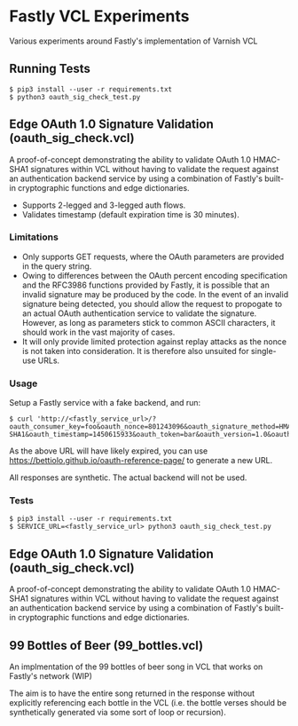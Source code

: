 # Fastly VCL Experiments
Various experiments around Fastly's implementation of Varnish VCL

## Running Tests

```
$ pip3 install --user -r requirements.txt
$ python3 oauth_sig_check_test.py
```

## Edge OAuth 1.0 Signature Validation (oauth_sig_check.vcl)
A proof-of-concept demonstrating the ability to validate OAuth 1.0 HMAC-SHA1 signatures within VCL without having to validate the request against an authentication backend service by using a combination of Fastly's built-in cryptographic functions and edge dictionaries.

* Supports 2-legged and 3-legged auth flows.
* Validates timestamp (default expiration time is 30 minutes).

### Limitations
* Only supports GET requests, where the OAuth parameters are provided in the query string.
* Owing to differences between the OAuth percent encoding specification and the RFC3986 functions provided by Fastly, it is possible that an invalid signature may be produced by the code. In the event of an invalid signature being detected, you should allow the request to propogate to an actual OAuth authentication service to validate the signature. However, as long as parameters stick to common ASCII characters, it should work in the vast majority of cases.
* It will only provide limited protection against replay attacks as the nonce is not taken into consideration. It is therefore also unsuited for single-use URLs.

### Usage
Setup a Fastly service with a fake backend, and run:

```
$ curl 'http://<fastly_service_url>/?oauth_consumer_key=foo&oauth_nonce=801243096&oauth_signature_method=HMAC-SHA1&oauth_timestamp=1450615933&oauth_token=bar&oauth_version=1.0&oauth_signature=dKVOZboE9tthtQzfCjqYsVYvkhU%3D'
```

As the above URL will have likely expired, you can use https://bettiolo.github.io/oauth-reference-page/ to generate a new URL.


All responses are synthetic. The actual backend will not be used.

### Tests
```
$ pip3 install --user -r requirements.txt
$ SERVICE_URL=<fastly_service_url> python3 oauth_sig_check_test.py
```

## Edge OAuth 1.0 Signature Validation (oauth_sig_check.vcl)
A proof-of-concept demonstrating the ability to validate OAuth 1.0 HMAC-SHA1 signatures within VCL without having to validate the request against an authentication backend service by using a combination of Fastly's built-in cryptographic functions and edge dictionaries.

## 99 Bottles of Beer (99_bottles.vcl)
An implmentation of the 99 bottles of beer song in VCL that works on Fastly's network (WIP)

The aim is to have the entire song returned in the response without explicitly referencing each bottle in the VCL (i.e. the bottle verses should be synthetically generated via some sort of loop or recursion).
